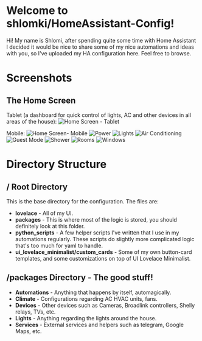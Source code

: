 # Welcome to shlomki/HomeAssistant-Config!

Hi! My name is Shlomi, after spending quite some time with Home Assistant I decided it would be nice to share some of my nice automations and ideas with you, so I've uploaded my HA configuration here.
Feel free to browse.

# Screenshots

## The Home Screen
Tablet (a dashboard for quick control of lights, AC and other devices in all areas of the house):
![Home Screen - Tablet](https://github.com/shlomki/HomeAssistant-Config/blob/main/examples/tablet_homescreen.png?raw=true)

Mobile:
![Home Screen- Mobile](https://github.com/shlomki/HomeAssistant-Config/blob/main/examples/mobile_homescreen.png?raw=true)
![Power](https://github.com/shlomki/HomeAssistant-Config/blob/main/examples/power.png?raw=true)
![Lights](https://github.com/shlomki/HomeAssistant-Config/blob/main/examples/lights.png?raw=true)
![Air Conditioning](https://github.com/shlomki/HomeAssistant-Config/blob/main/examples/air_conditioning.png?raw=true)
![Guest Mode](https://github.com/shlomki/HomeAssistant-Config/blob/main/examples/guest_mode.png?raw=true)
![Shower](https://github.com/shlomki/HomeAssistant-Config/blob/main/examples/shower.png?raw=true)
![Rooms](https://github.com/shlomki/HomeAssistant-Config/blob/main/examples/rooms.png?raw=true)
![Windows](https://github.com/shlomki/HomeAssistant-Config/blob/main/examples/windows.png?raw=true)

# Directory Structure

## / Root Directory

This is the base directory for the configuration. The files are:

 - **lovelace** - All of my UI.
 - **packages** - This is where most of the logic is stored, you should definitely look at this folder.
 - **python_scripts** - A few helper scripts I've written that I use in my automations regularly. These scripts do slightly more complicated logic that's too much for yaml to handle.
 - **ui_lovelace_minimalist/custom_cards** - Some of my own button-card templates, and some customizations on top of UI Lovelace Minimalist.

## /packages Directory - The good stuff!

 - **Automations** - Anything that happens by itself, automagically.
 - **Climate** - Configurations regarding AC HVAC units, fans.
 - **Devices** - Other devices such as Cameras, Broadlink controllers, Shelly relays, TVs, etc.
 - **Lights** - Anything regarding the lights around the house.
 - **Services** - External services and helpers such as telegram, Google Maps, etc.
